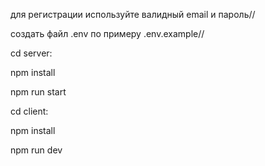 для регистрации используйте валидный email и пароль//

создать файл .env по примеру .env.example//


cd server:

npm install

npm run start



cd client:

npm install

npm run dev



